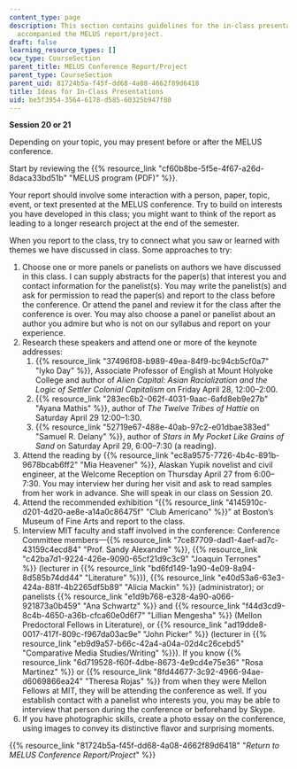 ```yaml
---
content_type: page
description: This section contains guidelines for the in-class presentations that
  accompanied the MELUS report/project.
draft: false
learning_resource_types: []
ocw_type: CourseSection
parent_title: MELUS Conference Report/Project
parent_type: CourseSection
parent_uid: 81724b5a-f45f-dd68-4a08-4662f89d6418
title: Ideas for In-Class Presentations
uid: be5f3954-3564-6178-d585-60325b947f80
---
```

**Session 20 or 21**

Depending on your topic, you may present before or after the MELUS conference.

Start by reviewing the {{% resource_link "cf60b8be-5f5e-4f67-a26d-8daca33bd51b" "MELUS program (PDF)" %}}.

Your report should involve some interaction with a person, paper, topic, event, or text presented at the MELUS conference. Try to build on interests you have developed in this class; you might want to think of the report as leading to a longer research project at the end of the semester.

When you report to the class, try to connect what you saw or learned with themes we have discussed in class. Some approaches to try:

1. Choose one or more panels or panelists on authors we have discussed in this class. I can supply abstracts for the paper(s) that interest you and contact information for the panelist(s). You may write the panelist(s) and ask for permission to read the paper(s) and report to the class before the conference. Or attend the panel and review it for the class after the conference is over. You may also choose a panel or panelist about an author you admire but who is not on our syllabus and report on your experience.
2. Research these speakers and attend one or more of the keynote addresses:
    1. {{% resource_link "37496f08-b989-49ea-84f9-bc94cb5cf0a7" "Iyko Day" %}}, Associate Professor of English at Mount Holyoke College and author of *Alien Capital: Asian Racialization and the Logic of Settler Colonial Capitalism* on Friday April 28, 12:00–2:00.
    2. {{% resource_link "283ec6b2-062f-4031-9aac-6afd8eb9e27b" "Ayana Mathis" %}}, author of *The Twelve Tribes of Hattie* on Saturday April 29 12:00–1:30.
    3. {{% resource_link "52719e67-488e-40ab-97c2-e01dbae383ed" "Samuel R. Delany" %}}, author of *Stars in My Pocket Like Grains of Sand* on Saturday April 29, 6:00–7:30 (a reading).
3. Attend the reading by {{% resource_link "ec8a9575-7726-4b4c-891b-9678bcab6ff2" "Mia Heavener" %}}, Alaskan Yupik novelist and civil engineer, at the Welcome Reception on Thursday April 27 from 6:00–7:30. You may interview her during her visit and ask to read samples from her work in advance. She will speak in our class on Session 20.
4. Attend the recommended exhibition “{{% resource_link "4145910c-d201-4d20-ae8e-a14a0c86475f" "Club Americano" %}}” at Boston’s Museum of Fine Arts and report to the class.
5. Interview MIT faculty and staff involved in the conference: Conference Committee members—{{% resource_link "7ce87709-dad1-4aef-ad7c-43159c4ecd84" "Prof. Sandy Alexandre" %}}, {{% resource_link "c42ba7d1-9224-426e-9090-65cf21d9c3c9" "Joaquin Terrones" %}} (lecturer in {{% resource_link "bd6fd149-1a90-4e09-8a94-8d585b74dd44" "Literature" %}}), {{% resource_link "e40d53a6-63e3-424a-881f-4b2265df5b89" "Alicia Mackin" %}} (administrator); or panelists {{% resource_link "e1d9b768-e328-4a90-a066-921873a0b459" "Ana Schwartz" %}} and {{% resource_link "f44d3cd9-8c4b-4650-a36b-cfca60e0d6f7" "Lillian Mengesha" %}} (Mellon Predoctoral Fellows in Literature), or {{% resource_link "ad19dde8-0017-417f-809c-f967da03ac9e" "John Picker" %}} (lecturer in {{% resource_link "eb9d9a57-b66c-42a4-a04a-02d4c26cebd5" "Comparative Media Studies/Writing" %}}). If you know {{% resource_link "6d719528-f60f-4dbe-8673-4e9cd4e75e36" "Rosa Martinez" %}} or {{% resource_link "8fd44677-3c92-4966-94ae-d6069866ea24" "Theresa Rojas" %}} from when they were Mellon Fellows at MIT, they will be attending the conference as well. If you establish contact with a panelist who interests you, you may be able to interview that person during the conference or beforehand by Skype.
6. If you have photographic skills, create a photo essay on the conference, using images to convey its distinctive flavor and surprising moments.

{{% resource_link "81724b5a-f45f-dd68-4a08-4662f89d6418" "*Return to MELUS Conference Report/Project*" %}}